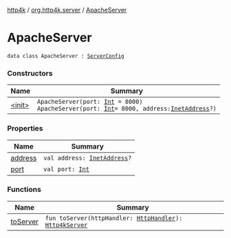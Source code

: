 [http4k](../../index.md) / [org.http4k.server](../index.md) / [ApacheServer](./index.md)

# ApacheServer

`data class ApacheServer : `[`ServerConfig`](../-server-config/index.md)

### Constructors

| Name | Summary |
|---|---|
| [&lt;init&gt;](-init-.md) | `ApacheServer(port: `[`Int`](https://kotlinlang.org/api/latest/jvm/stdlib/kotlin/-int/index.html)` = 8000)`<br>`ApacheServer(port: `[`Int`](https://kotlinlang.org/api/latest/jvm/stdlib/kotlin/-int/index.html)` = 8000, address: `[`InetAddress`](https://docs.oracle.com/javase/9/docs/api/java/net/InetAddress.html)`?)` |

### Properties

| Name | Summary |
|---|---|
| [address](address.md) | `val address: `[`InetAddress`](https://docs.oracle.com/javase/9/docs/api/java/net/InetAddress.html)`?` |
| [port](port.md) | `val port: `[`Int`](https://kotlinlang.org/api/latest/jvm/stdlib/kotlin/-int/index.html) |

### Functions

| Name | Summary |
|---|---|
| [toServer](to-server.md) | `fun toServer(httpHandler: `[`HttpHandler`](../../org.http4k.core/-http-handler.md)`): `[`Http4kServer`](../-http4k-server/index.md) |
